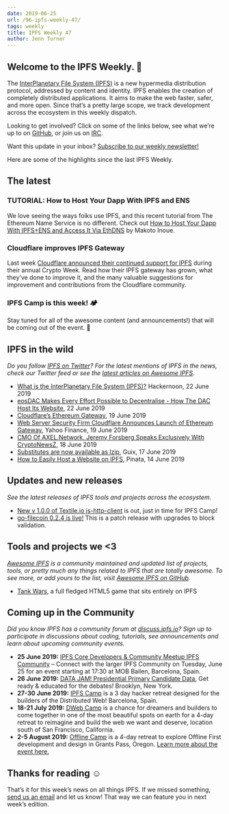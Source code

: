 ```yaml
---
date: 2019-06-25
url: /96-ipfs-weekly-47/
tags: weekly
title: IPFS Weekly 47
author: Jenn Turner
---
```


## Welcome to the IPFS Weekly. 👋

The [InterPlanetary File System (IPFS)](https://ipfs.io/) is a new hypermedia distribution protocol, addressed by content and identity. IPFS enables the creation of completely distributed applications. It aims to make the web faster, safer, and more open. Since that’s a pretty large scope, we track development across the ecosystem in this weekly dispatch.

Looking to get involved? Click on some of the links below, see what we’re up to on [GitHub](https://github.com/ipfs), or join us on [IRC](https://riot.im/app/#/room/#ipfs:matrix.org).

Want this update in your inbox? [Subscribe to our weekly newsletter!](http://eepurl.com/gL2Pi5)

Here are some of the highlights since the last IPFS Weekly.

## The latest

### TUTORIAL: How to Host Your Dapp With IPFS and ENS

We love seeing the ways folks use IPFS, and this recent tutorial from The Ethereum Name Service is no different. Check out [How to Host Your Dapp With IPFS+ENS and Access It Via EthDNS](https://medium.com/the-ethereum-name-service/how-to-host-your-dapp-with-ipfs-ens-and-access-it-via-ethdns-c96046059d87) by Makoto Inoue.


### Cloudflare improves IPFS Gateway

Last week [Cloudflare announced their continued support for IPFS](https://blog.cloudflare.com/continuing-to-improve-our-ipfs-gateway/) during their annual Crypto Week. Read how their IPFS gateway has grown, what they’ve done to improve it, and the many valuable suggestions for improvement and contributions from the Cloudflare community. 

### IPFS Camp is this week! 🏕

Stay tuned for all of the awesome content (and announcements!) that will be coming out of the event. 🎉


## IPFS in the wild
*Do you follow [IPFS on Twitter](https://twitter.com/IPFSbot)? For the latest mentions of IPFS in the news, check our Twitter feed or see the [latest articles on Awesome IPFS](https://awesome.ipfs.io/articles/).* 

+ [What is the InterPlanetary File System (IPFS)?](https://hackernoon.com/what-is-the-interplanetary-file-system-ipfs-2da976e35d05) Hackernoon, 22 June 2019
+ [eosDAC Makes Every Effort Possible to Decentralise - How The DAC Host Its Website](https://steemit.com/eosio/@eosdac/eosdac-makes-every-effort-possible-to-decentralise-how-the-dac-host-its-website), 22 June 2019
+ [Cloudflare’s Ethereum Gateway](https://blog.cloudflare.com/cloudflare-ethereum-gateway/), 19 June 2019
+ [Web Server Security Firm Cloudflare Announces Launch of Ethereum Gateway](https://finance.yahoo.com/news/server-security-firm-cloudflare-announces-154600946.html), Yahoo Finance, 19 June 2019
+ [CMO Of AXEL.Network, Jeremy Forsberg Speaks Exclusively With CryptoNewsZ](https://www.cryptonewsz.com/cmo-of-axel-network-jeremy-forsberg-speaks-exclusively-with-cryptonewsz/26428/), 18 June 2019
+ [Substitutes are now available as lzip](https://www.gnu.org/software/guix/blog/2019/substitutes-are-now-available-as-lzip/), Guix, 17 June 2019
+ [How to Easily Host a Website on IPFS](https://medium.com/pinata/how-to-easily-host-a-website-on-ipfs-9d842b5d6a01), Pinata, 14 June 2019

## Updates and new releases
*See the latest releases of IPFS tools and projects across the ecosystem.*

+ [New v 1.0.0 of Textile.io js-http-client](https://www.npmjs.com/package/@textile/js-http-client) is out, just in time for IPFS Camp!
+ [go-filecoin 0.2.4 is live!](https://github.com/filecoin-project/go-filecoin/blob/master/CHANGELOG.md#go-filecoin-024) This is a patch release with upgrades to block validation. 


## Tools and projects we <3
*[Awesome IPFS](https://awesome.ipfs.io/) is a community maintained and updated list of projects, tools, or pretty much any things related to IPFS that are totally awesome. To see more, or add yours to the list, visit [Awesome IPFS on GitHub](https://github.com/ipfs/awesome-ipfs).* 

+ [Tank Wars](http://mymobiservices.com:9001/ipfs/QmRWCov9MFoGXWYaJoUei1m7geeHVLvGNgwfrgbx49hqqZ/), a full fledged HTML5 game that sits entirely on IPFS

 
## Coming up in the Community
*Did you know IPFS has a community forum at [discuss.ipfs.io](https://discuss.ipfs.io/)? Sign up to participate in discussions about coding, tutorials, see announcements and learn about upcoming community events.*


+ **25 June 2019:** [IPFS Core Developers & Community Meetup
IPFS Community](https://www.meetup.com/barcelona-ipfs/events/262101190/) – Connect with the larger IPFS Community on Tuesday, June 25 for an event starting at 17:30 at MOB Bailen, Barcelona, Spain.
+ **26 June 2019:** [DATA JAM! Presidential Primary Candidate Data](https://www.meetup.com/Qri-Data-Jam/events/262417151), Get ready & educated for the debates! Brooklyn, New York.
+ **27-30 June 2019:** [IPFS Camp](https://camp.ipfs.io/) is a 3 day hacker retreat designed for the builders of the Distributed Web! Barcelona, Spain.
+ **18-21 July 2019:** [DWeb Camp](https://dwebcamp.org/) is a chance for dreamers and builders to come together in one of the most beautiful spots on earth for a 4-day retreat to reimagine and build the web we want and deserve, location south of San Francisco, California.
+ **2-5 August 2019:** [Offline Camp](http://offlinefirst.org/camp/) is a 4-day retreat to explore Offline First development and design in Grants Pass, Oregon. [Learn more about the event here.](https://medium.com/offline-camp/announcing-offline-camp-v5-eb9111fdcc94)


## Thanks for reading ☺️

That’s it for this week’s news on all things IPFS. If we missed something, [send us an email](mailto:newsletter@ipfs.io) and let us know! That way we can feature you in next week’s edition. 
